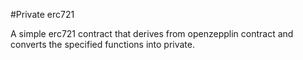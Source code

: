 #Private erc721

A simple erc721 contract that derives from openzepplin contract and converts the specified functions into private.
